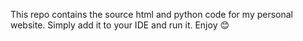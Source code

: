This repo contains the source html and python code for my personal website.
Simply add it to your IDE and run it. Enjoy 😊 
